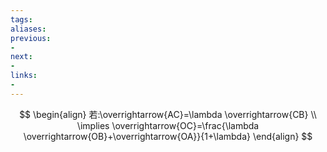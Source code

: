 ```yaml
---
tags:
aliases:
previous:
- 
next:
- 
links:
- 
---
```

$$
\begin{align}
若:\overrightarrow{AC}=\lambda  \overrightarrow{CB} \\
\implies \overrightarrow{OC}=\frac{\lambda \overrightarrow{OB}+\overrightarrow{OA}}{1+\lambda}
\end{align}
$$



